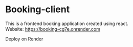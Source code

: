 # Booking-client
This is a frontend booking application created using react.  
Website: https://booking-cg7e.onrender.com


Deploy on Render
